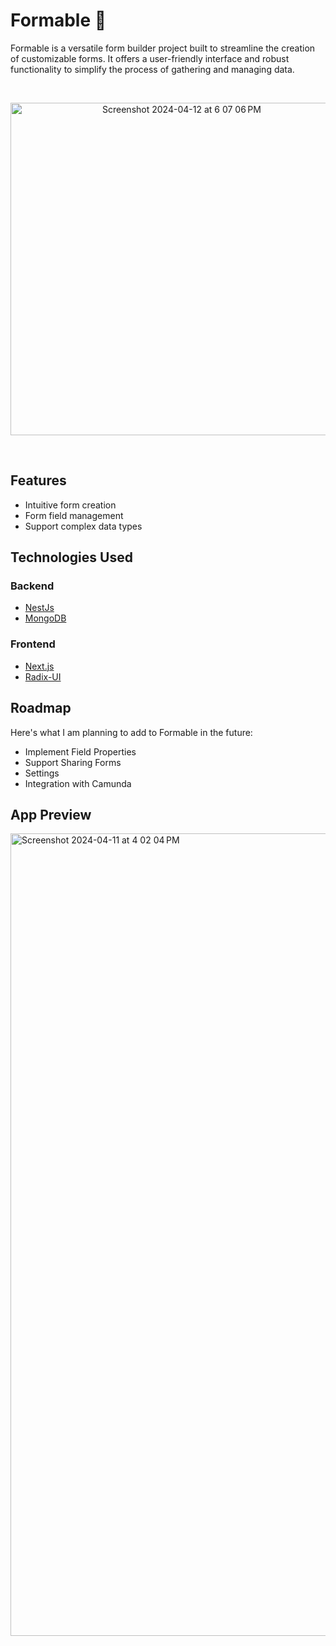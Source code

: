 # Formable 👾

Formable is a versatile form builder project built to streamline the creation of customizable forms. It offers a
user-friendly interface and robust functionality to simplify the process of gathering and managing data.

<br>
<p align="center">
<img width="532" alt="Screenshot 2024-04-12 at 6 07 06 PM" src="https://github.com/ITManZero/formable/assets/73588285/48ea2ce3-c3f8-4c4f-8eb0-5abfe17675ad">
</p>
<br>

## Features

- Intuitive form creation
- Form field management
- Support complex data types

## Technologies Used

### Backend

- [NestJs](https://nestjs.com/)
- [MongoDB](https://www.mongodb.com/)

### Frontend

- [Next.js](https://nextjs.org/)
- [Radix-UI](https://radix-ui.com/)

## Roadmap

Here's what I am planning to add to Formable in the future:

- Implement Field Properties
- Support Sharing Forms
- Settings
- Integration with Camunda

## App Preview

<img width="1284" alt="Screenshot 2024-04-11 at 4 02 04 PM" src="https://github.com/ITManZero/formable/assets/73588285/16a0e071-b351-42bc-b871-b7128a7f9a0b">
